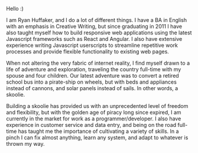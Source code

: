 Hello :)

I am Ryan Huffaker, and I do a lot of different things. I have a BA in English with an emphasis in Creative Writing, but since graduating in 2011 I have also taught myself how to build responsive web applications using the latest Javascript frameworks such as React and Angular. I also have extensive experience writing Javascript userscripts to streamline repetitive work processes and provide flexible functionality to existing web pages.

When not altering the very fabric of internet reality, I find myself drawn to a life of adventure and exploration, traveling the country full-time with my spouse and four children. Our latest adventure was to convert a retired school bus into a pirate-ship on wheels, but with beds and appliances instead of cannons, and solar panels instead of sails. In other words, a skoolie.

Building a skoolie has provided us with an unprecedented level of freedom and flexibility, but with the golden age of piracy long since expired, I am currently in the market for work as a programmer/developer. I also have experience in customer service and data entry, and being on the road full-time has taught me the importance of cultivating a variety of skills. In a pinch I can fix almost anything, learn any system, and adapt to whatever is thrown my way.
